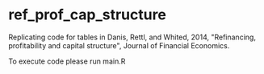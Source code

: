 # ref_prof_cap_structure
Replicating code for tables in Danis, Rettl, and Whited, 2014,  "Refinancing, profitability and capital structure", Journal of Financial Economics.

To execute code please run main.R
